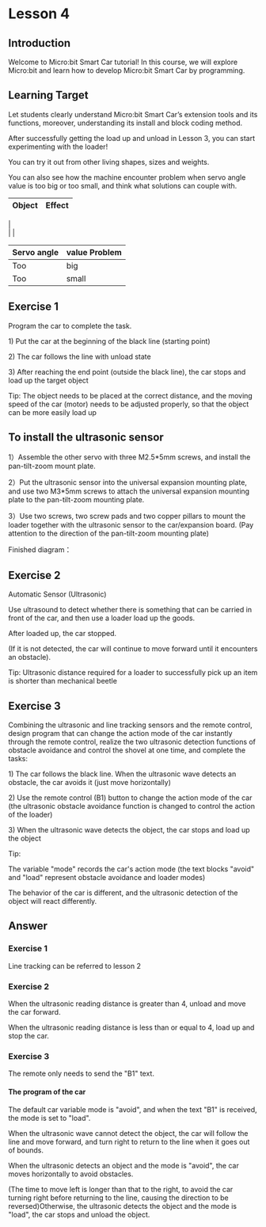 # Lesson 4


## Introduction
<P>
Welcome to Micro:bit Smart Car tutorial! In this course, we will explore Micro:bit and learn how to develop Micro:bit Smart Car by programming.  
<P>

## Learning Target
<P>
Let students clearly understand Micro:bit Smart Car’s extension tools and its functions, moreover, understanding its install and block coding method.
<P>
<P>
After successfully getting the load up and unload in Lesson 3, you can start experimenting with the loader!
<P>
<P>
You can try it out from other living shapes, sizes and weights.
<P>
<P>
You can also see how the machine encounter problem when servo angle value is too big or too small, and think what solutions can couple with.
<P>
  

Object|Effect
---|---	
   |	
   |
   |

Servo angle|value	Problem
---|---
Too|big	
Too|small	

## Exercise 1
<P>
Program the car to complete the task.
<P>
<P>
1) Put the car at the beginning of the black line (starting point)
<P>
<P>
2) The car follows the line with unload state
<P>
<P>
3) After reaching the end point (outside the black line), the car stops and load up the target object
<P>
<P>
Tip: The object needs to be placed at the correct distance, and the moving speed of the car (motor) needs to be adjusted properly, so that the object can be more easily load up
<P>

## To install the ultrasonic sensor
<P>
1）Assemble the other servo with three M2.5*5mm screws, and install the pan-tilt-zoom mount plate.
<P>
<P> 
2）Put the ultrasonic sensor into the universal expansion mounting plate, and use two M3*5mm screws to attach the universal expansion mounting plate to the pan-tilt-zoom mounting plate.
<P>
<P>
3）Use two screws, two screw pads and two copper pillars to mount the loader together with the ultrasonic sensor to the car/expansion board. (Pay attention to the direction of the pan-tilt-zoom mounting plate)
<P>
<P>
Finished diagram：
<P>

## Exercise 2
<P>
Automatic Sensor (Ultrasonic)
<P>
<P>
Use ultrasound to detect whether there is something that can be carried in front of the car, and then use a loader load up the goods.
<P>
<P>
After loaded up, the car stopped.
<P>
<P>
(If it is not detected, the car will continue to move forward until it encounters an obstacle).
<P>
<P>
Tip: Ultrasonic distance  required for a loader to successfully pick up an item is shorter than mechanical beetle
<P>

## Exercise 3
<P>
Combining the ultrasonic and line tracking sensors and the remote control,  design program that can change the action mode of the car instantly through the remote control, realize the two ultrasonic detection functions of obstacle avoidance and control the shovel at one time, and complete the tasks:
<P>
<P>
1) The car follows the black line. When the ultrasonic wave detects an obstacle, the car avoids it (just move horizontally)
<P>
<P>
2) Use the remote control (B1) button to change the action mode of the car (the ultrasonic obstacle avoidance function is changed to control the action of the loader)
<P>
<P>
3) When the ultrasonic wave detects the object, the car stops and load up the object
<P>
<P>
Tip: 
<P>
<P>
The variable "mode" records the car's action mode (the text blocks "avoid" and "load" represent obstacle avoidance and loader modes)
<P>
<P>
The behavior of the car is different, and the ultrasonic detection of the object will react differently.
<P>

## Answer
### Exercise 1
<P>
Line tracking can be referred to lesson 2
<P>

### Exercise 2
<P>
When the ultrasonic reading distance is greater than 4, unload and move the car forward.
<P>
<P>
When the ultrasonic reading distance is less than or equal to 4, load up and stop the car.      
<P>

### Exercise 3
<P>
The remote only needs to send the "B1" text. 
<P>

#### The program of the car
<P>
The default car variable mode is "avoid", and when the text "B1" is received, the mode is set to "load".
<P>
<P>
When the ultrasonic wave cannot detect the object, the car will follow the line and move forward, and turn right to return to the line when it goes out of bounds.
<P>
<P>
When the ultrasonic detects an object and the mode is "avoid", the car moves horizontally to avoid obstacles.
<P>
<P>
(The time to move left is longer than that to the right, to avoid the car turning right before returning to the line, causing the direction to be reversed)Otherwise, the ultrasonic detects the object and the mode is "load", the car stops and unload the object. 
<P>
